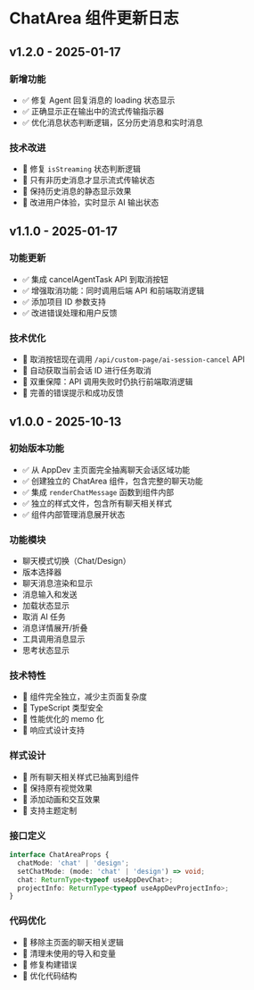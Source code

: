 # ChatArea 组件更新日志

## v1.2.0 - 2025-01-17

### 新增功能

- ✅ 修复 Agent 回复消息的 loading 状态显示
- ✅ 正确显示正在输出中的流式传输指示器
- ✅ 优化消息状态判断逻辑，区分历史消息和实时消息

### 技术改进

- 🔧 修复 `isStreaming` 状态判断逻辑
- 🔧 只有非历史消息才显示流式传输状态
- 🔧 保持历史消息的静态显示效果
- 🔧 改进用户体验，实时显示 AI 输出状态

## v1.1.0 - 2025-01-17

### 功能更新

- ✅ 集成 cancelAgentTask API 到取消按钮
- ✅ 增强取消功能：同时调用后端 API 和前端取消逻辑
- ✅ 添加项目 ID 参数支持
- ✅ 改进错误处理和用户反馈

### 技术优化

- 🔧 取消按钮现在调用 `/api/custom-page/ai-session-cancel` API
- 🔧 自动获取当前会话 ID 进行任务取消
- 🔧 双重保障：API 调用失败时仍执行前端取消逻辑
- 🔧 完善的错误提示和成功反馈

## v1.0.0 - 2025-10-13

### 初始版本功能

- ✅ 从 AppDev 主页面完全抽离聊天会话区域功能
- ✅ 创建独立的 ChatArea 组件，包含完整的聊天功能
- ✅ 集成 `renderChatMessage` 函数到组件内部
- ✅ 独立的样式文件，包含所有聊天相关样式
- ✅ 组件内部管理消息展开状态

### 功能模块

- 聊天模式切换（Chat/Design）
- 版本选择器
- 聊天消息渲染和显示
- 消息输入和发送
- 加载状态显示
- 取消 AI 任务
- 消息详情展开/折叠
- 工具调用消息显示
- 思考状态显示

### 技术特性

- 🔧 组件完全独立，减少主页面复杂度
- 🔧 TypeScript 类型安全
- 🔧 性能优化的 memo 化
- 🔧 响应式设计支持

### 样式设计

- 🎨 所有聊天相关样式已抽离到组件
- 🎨 保持原有视觉效果
- 🎨 添加动画和交互效果
- 🎨 支持主题定制

### 接口定义

```typescript
interface ChatAreaProps {
  chatMode: 'chat' | 'design';
  setChatMode: (mode: 'chat' | 'design') => void;
  chat: ReturnType<typeof useAppDevChat>;
  projectInfo: ReturnType<typeof useAppDevProjectInfo>;
}
```

### 代码优化

- 🧹 移除主页面的聊天相关逻辑
- 🧹 清理未使用的导入和变量
- 🧹 修复构建错误
- 🧹 优化代码结构
